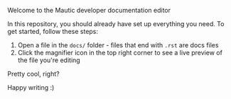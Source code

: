 Welcome to the Mautic developer documentation editor

In this repository, you should already have set up everything you need. To get started, follow these steps:
1. Open a file in the `docs/` folder - files that end with `.rst` are docs files
2. Click the magnifier icon in the top right corner to see a live preview of the file you're editing

Pretty cool, right?

Happy writing :)

